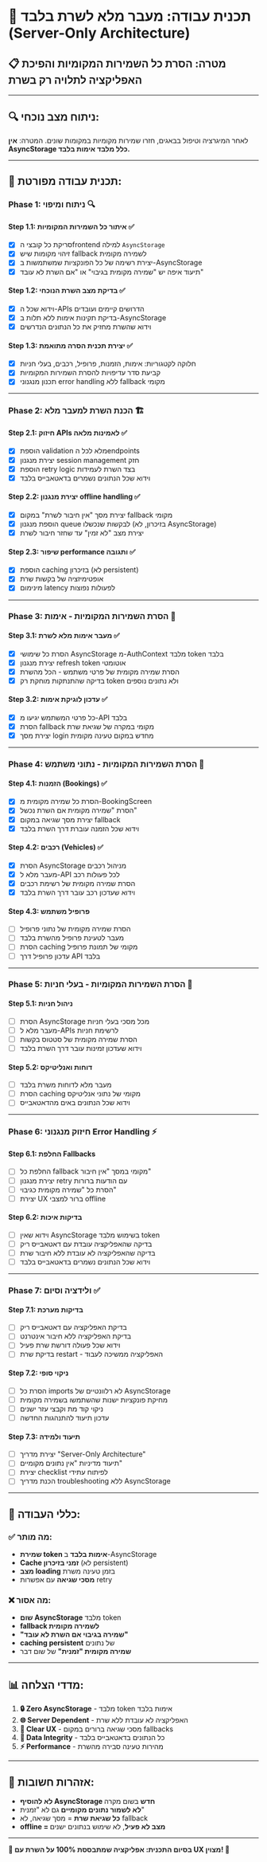 # 🎯 תכנית עבודה: מעבר מלא לשרת בלבד (Server-Only Architecture)

## 📋 **מטרה:** הסרת כל השמירות המקומיות והפיכת האפליקציה לתלויה רק בשרת

---

## 🔍 **ניתוח מצב נוכחי:**
לאחר המיגרציה וטיפול בבאגים, חזרו שמירות מקומיות במקומות שונים. 
המטרה: **אין AsyncStorage כלל מלבד אימות בלבד.**

---

## 📝 **תכנית עבודה מפורטת:**

### **Phase 1: ניתוח ומיפוי** 🔍

#### Step 1.1: איתור כל השמירות המקומיות ✅
- [x] סריקת כל קובצי הfrontend למילה `AsyncStorage`
- [x] זיהוי מקומות שיש fallback לשמירה מקומית
- [x] יצירת רשימה של כל הפונקציות שמשתמשות ב-AsyncStorage
- [x] תיעוד איפה יש "שמירה מקומית בגיבוי" או "אם השרת לא עובד"

#### Step 1.2: בדיקת מצב השרת הנוכחי ✅
- [x] וידוא שכל ה-APIs הדרושים קיימים ועובדים
- [x] בדיקת תקינות אימות ללא תלות ב-AsyncStorage  
- [x] וידוא שהשרת מחזיק את כל הנתונים הנדרשים

#### Step 1.3: יצירת תכנית הסרה מתואמת ✅
- [x] חלוקה לקטגוריות: אימות, הזמנות, פרופיל, רכבים, בעלי חניות
- [x] קביעת סדר עדיפויות להסרת השמירות המקומיות
- [x] תכנון מנגנוני error handling ללא fallback מקומי

---

### **Phase 2: הכנת השרת למעבר מלא** 🏗️

#### Step 2.1: חיזוק APIs לאמינות מלאה ✅
- [x] הוספת validation מלא לכל הendpoints
- [x] יצירת מנגנון session management חזק
- [x] הוספת retry logic בצד השרת לעמידות
- [x] וידוא שכל הנתונים נשמרים בדאטאבייס בלבד

#### Step 2.2: יצירת מנגנון offline handling ✅
- [x] יצירת מסך "אין חיבור לשרת" במקום fallback מקומי
- [x] הוספת מנגנון queue לבקשות שנכשלו (בזיכרון, לא AsyncStorage)
- [x] יצירת מצב "לא זמין" עד שחזר חיבור לשרת

#### Step 2.3: שיפור performance ותגובה ✅
- [x] הוספת caching בזיכרון (לא persistent)
- [x] אופטימיזציה של בקשות שרת
- [x] מינימום latency לפעולות נפוצות

---

### **Phase 3: הסרת השמירות המקומיות - אימות** 🔐

#### Step 3.1: מעבר אימות מלא לשרת ✅
- [x] הסרת כל שימושי AsyncStorage מ-AuthContext מלבד token בלבד
- [x] יצירת מנגנון refresh token אוטומטי
- [x] הסרת שמירה מקומית של פרטי משתמש - הכל מהשרת
- [x] בדיקה שהתנתקות מוחקת רק token ולא נתונים נוספים

#### Step 3.2: עדכון לוגיקת אימות ✅
- [x] כל פרטי המשתמש יגיעו מ-API בלבד
- [x] הסרת fallback מקומי במקרה של שגיאת שרת
- [x] יצירת מסך login מחדש במקום טעינה מקומית

---

### **Phase 4: הסרת השמירות המקומיות - נתוני משתמש** 👤

#### Step 4.1: הזמנות (Bookings) ✅
- [x] הסרת כל שמירה מקומית מ-BookingScreen
- [x] הסרת "שמירה מקומית אם השרת נכשל"
- [x] יצירת מסך שגיאה במקום fallback
- [x] וידוא שכל הזמנה עוברת דרך השרת בלבד

#### Step 4.2: רכבים (Vehicles) ✅
- [x] הסרת AsyncStorage מניהול רכבים
- [x] מעבר מלא ל-API לכל פעולות רכב
- [x] הסרת שמירה מקומית של רשימת רכבים
- [x] וידוא שעדכון רכב עובר דרך השרת בלבד

#### Step 4.3: פרופיל משתמש
- [ ] הסרת שמירה מקומית של נתוני פרופיל
- [ ] מעבר לטעינת פרופיל מהשרת בלבד
- [ ] הסרת caching מקומי של תמונת פרופיל
- [ ] עדכון פרופיל דרך API בלבד

---

### **Phase 5: הסרת השמירות המקומיות - בעלי חניות** 🏢

#### Step 5.1: ניהול חניות
- [ ] הסרת AsyncStorage מכל מסכי בעלי חניות
- [ ] מעבר מלא ל-APIs לרשימת חניות
- [ ] הסרת שמירה מקומית של סטטוס בקשות
- [ ] וידוא שעדכון זמינות עובר דרך השרת בלבד

#### Step 5.2: דוחות ואנליטיקס
- [ ] מעבר מלא לדוחות משרת בלבד
- [ ] הסרת caching מקומי של נתוני אנליטיקס
- [ ] וידוא שכל הנתונים באים מהדאטאבייס

---

### **Phase 6: חיזוק מנגנוני Error Handling** ⚡

#### Step 6.1: החלפת Fallbacks
- [ ] החלפת כל fallback מקומי במסך "אין חיבור"
- [ ] יצירת מנגנון retry עם הודעות ברורות
- [ ] הסרת כל "שמירה מקומית כגיבוי"
- [ ] יצירת UX ברור למצבי offline

#### Step 6.2: בדיקות איכות
- [ ] וידוא שאין AsyncStorage בשימוש מלבד token
- [ ] בדיקה שהאפליקציה עובדת עם דאטאבייס ריק
- [ ] בדיקה שהאפליקציה לא עובדת ללא חיבור שרת
- [ ] וידוא שכל הנתונים נשמרים בדאטאבייס בלבד

---

### **Phase 7: ולידציה וסיום** ✅

#### Step 7.1: בדיקות מערכת
- [ ] בדיקת האפליקציה עם דאטאבייס ריק
- [ ] בדיקת האפליקציה ללא חיבור אינטרנט
- [ ] וידוא שכל פעולה דורשת שרת פעיל
- [ ] בדיקת שרת restart - האפליקציה ממשיכה לעבוד

#### Step 7.2: ניקוי סופי
- [ ] הסרת כל imports לא רלוונטיים של AsyncStorage
- [ ] מחיקת פונקציות ישנות שהשתמשו בשמירה מקומית
- [ ] ניקוי קוד מת וקבצי עזר ישנים
- [ ] עדכון תיעוד להתנהגות החדשה

#### Step 7.3: תיעוד ולמידה
- [ ] יצירת מדריך "Server-Only Architecture"
- [ ] תיעוד מדיניות "אין נתונים מקומיים"
- [ ] יצירת checklist לפיתוח עתידי
- [ ] הכנת מדריך troubleshooting ללא AsyncStorage

---

## 🎯 **כללי העבודה:**

### ✅ **מה מותר:**
- **שמירת token אימות בלבד** ב-AsyncStorage
- **Cache זמני בזיכרון** (לא persistent)
- **מצב loading** בזמן טעינה משרת
- **מסכי שגיאה** עם אפשרות retry

### ❌ **מה אסור:**
- **שום AsyncStorage** מלבד token
- **fallback לשמירה מקומית**
- **"שמירה בגיבוי אם השרת לא עובד"**
- **caching persistent** של נתונים
- **שמירה מקומית "זמנית"** של שום דבר

---

## 📊 **מדדי הצלחה:**

1. **🔒 Zero AsyncStorage** - מלבד token אימות בלבד
2. **🌐 Server Dependent** - האפליקציה לא עובדת ללא שרת
3. **📱 Clear UX** - מסכי שגיאה ברורים במקום fallbacks
4. **🔄 Data Integrity** - כל הנתונים בדאטאבייס בלבד
5. **⚡ Performance** - מהירות טעינה סבירה מהשרת

---

## 🚨 **אזהרות חשובות:**

- **לא להוסיף AsyncStorage חדש** בשום מקרה
- **לא לשמור נתונים מקומיים** גם לא "זמנית"
- **כל שגיאת שרת** = מסך שגיאה, לא fallback
- **offline = מצב לא פעיל**, לא שימוש בנתונים ישנים

---

**🎊 בסיום התכנית: אפליקציה שמתבססת 100% על השרת עם UX מצוין! 🎊**
